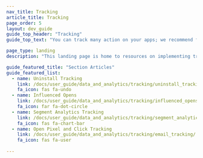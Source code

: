 ```yaml
---
nav_title: Tracking
article_title: Tracking
page_order: 5
layout: dev_guide
guide_top_header: "Tracking"
guide_top_text: "You can track many action on your apps; we recommend following the articles below to implement that tracking you want."

page_type: landing
description: "This landing page is home to resources on implementing tracking in your apps."

guide_featured_title: "Section Articles"
guide_featured_list:
  - name: Uninstall Tracking
    link: /docs/user_guide/data_and_analytics/tracking/uninstall_tracking/
    fa_icon: fas fa-undo
  - name: Influenced Opens
    link: /docs/user_guide/data_and_analytics/tracking/influenced_opens/
    fa_icon: far fa-dot-circle
  - name: Segment Analytics Tracking
    link: /docs/user_guide/data_and_analytics/tracking/segment_analytics_tracking/
    fa_icon: fas fa-chart-bar
  - name: Open Pixel and Click Tracking
    link: /docs/user_guide/data_and_analytics/tracking/email_tracking/
    fa_icon: fas fa-user
    
---
```

